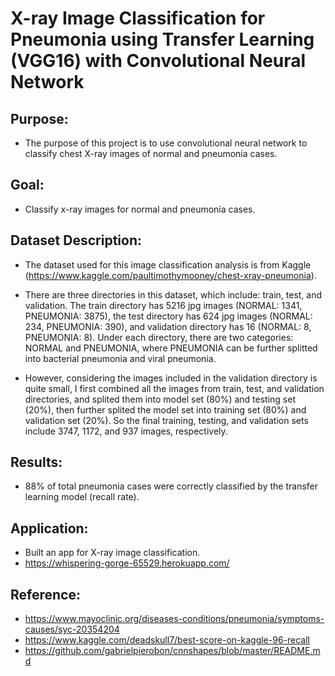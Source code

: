 # X-ray Image Classification for Pneumonia using Transfer Learning (VGG16) with Convolutional Neural Network

## Purpose:

- The purpose of this project is to use convolutional neural network to classify chest X-ray images of normal and pneumonia cases. 

## Goal:
- Classify x-ray images for normal and pneumonia cases.

## Dataset Description:
- The dataset used for this image classification analysis is from Kaggle (https://www.kaggle.com/paultimothymooney/chest-xray-pneumonia). 

- There are three directories in this dataset, which include: train, test, and validation. The train directory has 5216 jpg images (NORMAL: 1341, PNEUMONIA: 3875), the test directory has 624 jpg images (NORMAL: 234, PNEUMONIA: 390), and validation directory has 16 (NORMAL: 8, PNEUMONIA: 8). Under each directory, there are two categories: NORMAL and PNEUMONIA, where PNEUMONIA can be further splitted into bacterial pneumonia and viral pneumonia. 

- However, considering the images included in the validation directory is quite small, I first combined all the images from train, test, and validation directories, and splited them into model set (80%) and testing set (20%), then further splited the model set into training set (80%) and validation set (20%). So the final training, testing, and validation sets include 3747, 1172, and 937 images, respectively.

## Results:
- 88% of total pneumonia cases were correctly classified by the transfer learning model (recall rate).

## Application:
- Built an app for X-ray image classification.
- https://whispering-gorge-65529.herokuapp.com/

## Reference:
- https://www.mayoclinic.org/diseases-conditions/pneumonia/symptoms-causes/syc-20354204
- https://www.kaggle.com/deadskull7/best-score-on-kaggle-96-recall
- https://github.com/gabrielpierobon/cnnshapes/blob/master/README.md
